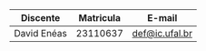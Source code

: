 |Discente| Matricula | E-mail|
|----------|-----------|----------|
|David Enéas | 23110637| def@ic.ufal.br|
